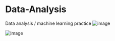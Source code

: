 # Data-Analysis
Data analysis / machine learning practice
![image](https://user-images.githubusercontent.com/41979532/133870267-93701098-35a2-4b63-9a99-9f803d299473.png)

![image](https://user-images.githubusercontent.com/41979532/133870258-b2e255c9-943c-4b37-b292-e774dce50e9a.png)
